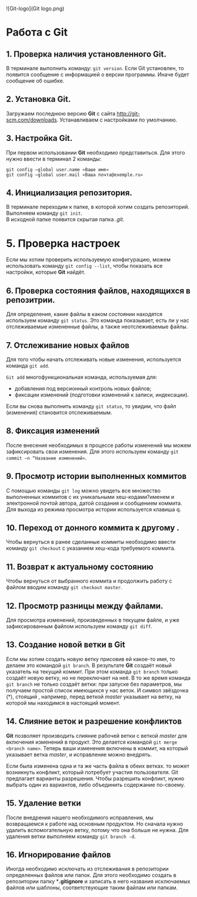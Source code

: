![Git-logo](Git logo.png)
# Работа с Git
## 1. Проверка наличия установленного Git.
В терминале выполнить команду: `git version`. 
Если  Git  установлен, то появится сообщение с информацией о версии программы. Иначе будет сообщение об ошибке.

## 2. Установка Git.
Загружаем последнюю версию **Git** с сайта http://git-scm.com/downloads.
Устанавливаем с настройками по умолчанию.

## 3. Настройка Git.
При первом использовании **Git** необходимо представиться. Для этого нужно ввести в терминал 2 команды:
```
git config –global user.name «Ваше имя»
git config –global user.mail «Ваша почта@exemple.ru»
```
## 4. Инициализация репозитория.
В терминале переходим к папке, в которой хотим создать репозиторий. Выполняем команду `git init`.  
В исходной папке появится скрытая папка *.git*.

# 5. Проверка настроек
Если мы хотим проверить используемую конфигурацию, можем использовать команду `git config --list`, чтобы показать все настройки, которые **Git** найдёт.

## 6. Проверка состояния  файлов, находящихся в репозитрии.
Для определения, какие файлы в каком состоянии находятся используем  команду `git status`. 
Это команда показывает, есть ли у нас отслеживаемые измененные файлы, а также неотслеживаемые файлы. 

## 7. Отслеживание новых файлов
Для того чтобы начать отслеживать  новые изменения, используется команда `git add`.

`Git add` многофункциональная команда, используемая для:
* добавления под версионный контроль новых файлов;
* фиксации изменений (подготовки изменений к записи, индексации).

Если вы снова выполнить команду `git status`, то увидим, что файл (изменения)  становится отслеживаемым.  

## 8. Фиксация изменений
После внесения необходимых в процессе работы изменений мы можем зафиксировать свои изменения.  Для этого используем команду `git commit –n “Название изменений»`.

## 9. Просмотр истории выполненных коммитов  
С помощью команды `git log` можно увидеть все множество выполненных коммитов с их уникальными хеш-кодами?именем и электронной почтой автора, датой создания и сообщением коммита.
Для выхода из режима просмотра истории используется клавиша q.

## 10. Переход от донного коммита к другому .
Чтобы вернуться в ранее сделанные коммиты необходимо ввести команду `git checkout` с указанием хеш-кода требуемого коммита.

## 11. Возврат к актуальному состоянию
Чтобы вернуться от выбранного коммита и продолжить работу с файлом вводим команду `git checkout master`.

## 12. Просмотр разницы между файлами.
Для просмотра изменений, произведенных в текущем файле, и уже зафиксированным файлом используем команду `git diff`.

## 13.  Создание новой ветки в **Git**
Если мы хотим создать новую ветку присовив ей какое-то имя, то делаем это командой `git branch`.
В результате **Git** создаёт новый указатель на текущий коммит.
При этом команда `git branch` только создаёт новую ветку, но не переключает на неё.
В то же время команда `git branch` не только создаёт ветки: при запуске без параметров, мы получаем простой список имеющихся у нас веток. И символ звёздочка (*), стоящий , например, перед веткой *master* указывает на ветку, на которой мы находимся в настоящий момент.

## 14. Слияние веток и разрешение конфликтов
**Git**  позволяет производить слияние рабочей ветки с веткой *master* для включения изменений в продукт. Это делается командой `git merge <branch name>`.
Теперь ваши изменения включены в коммит, на который указывает ветка *master*, и исправление можно внедрять.

Если была изменена одна и та же часть файла в обеих ветках. то может возникнуть конфликт, который потребует участия пользователя.
Git  предлагает варианты разрешения. Чтобы разрешить конфликт, нужно выбрать один из вариантов, либо объединить содержание по-своему.

## 15. Удаление ветки
После внедрения нашего необходимого исправления, мы возвращаемся к работе над основным продуктом.
Но сначала нужно удалить вспомогательную ветку, потому что она больше не нужна. 
Для удаления ветки выполняем команду `git branch -d`.

## 16. Игнорирование файлов
Иногда необходимо исключать из отслеживания в репозитории определенных файлов или папок.
Для этого необходимо создать в репозитории папку ***.gitignore**  и записать в него названия исключаемых файлов или шаблоны, соответствующие таким файлам или папкам.